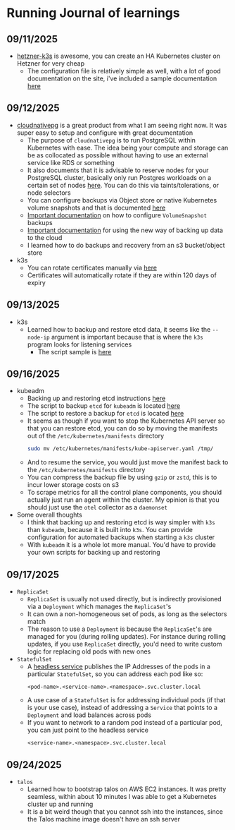 # Running Journal of learnings

## 09/11/2025

- [hetzner-k3s](https://vitobotta.github.io/hetzner-k3s/) is awesome, you can create an HA Kubernetes cluster on Hetzner for very cheap
  - The configuration file is relatively simple as well, with a lot of good documentation on the site, i've included a sample documentation [here](./kubernetes/self-hosted/cloud/hetzner/configuration/hetzner-k3s.yaml)

## 09/12/2025

- [cloudnativepg](https://cloudnative-pg.io/documentation/1.27) is a great product from what I am seeing right now. It was super easy to setup and configure with great documentation
  - The purpose of `cloudnativepg` is to run PostgreSQL within Kubernetes with ease. The idea being your compute and storage can be as collocated as possible without having to use an external service like RDS or something
  - It also documents that it is advisable to reserve nodes for your PostgreSQL cluster, basically only run Postgres workloads on a certain set of nodes [here](https://cloudnative-pg.io/documentation/1.27/architecture/#reserving-nodes-for-postgresql-workloads). You can do this via taints/tolerations, or node selectors
  - You can configure backups via Object store or native Kubernetes volume snapshots and that is documented [here](https://cloudnative-pg.io/documentation/1.27/backup/)
  - [Important documentation](https://cloudnative-pg.io/documentation/1.27/appendixes/backup_volumesnapshot/#how-to-configure-volume-snapshot-backups) on how to configure `VolumeSnapshot` backups
  - [Important documentation](https://cloudnative-pg.io/plugin-barman-cloud/docs/usage/) for using the new way of backing up data to the cloud
  - I learned how to do backups and recovery from an s3 bucket/object store
- k3s
  - You can rotate certificates manually via [here](https://docs.k3s.io/cli/certificate#rotating-client-and-server-certificates)
  - Certificates will automatically rotate if they are within 120 days of expiry

## 09/13/2025

- k3s
  - Learned how to backup and restore etcd data, it seems like the `--node-ip` argument is important because that is where the `k3s` program looks for listening services
    - The script sample is [here](./kubernetes/useful/scripts/k3s-cluster-reset-backup.sh)

## 09/16/2025

- kubeadm
  - Backing up and restoring etcd instructions [here](https://devopscube.com/backup-etcd-restore-kubernetes/)
  - The script to backup `etcd` for `kubeadm` is located [here](./kubernetes/useful/scripts/etcd-kubeadm-backup.sh)
  - The script to restore a backup for `etcd` is located [here](./kubernetes/useful/scripts/etcd-kubeadm-restore.sh)
  - It seems as though if you want to stop the Kubernetes API server so that you can restore etcd, you can do so by moving the manifests out of the `/etc/kubernetes/manifests` directory
    ```bash
    sudo mv /etc/kubernetes/manifests/kube-apiserver.yaml /tmp/
    ```
  - And to resume the service, you would just move the manifest back to the `/etc/kubernetes/manifests` directory
  - You can compress the backup file by using `gzip` or `zstd`, this is to incur lower storage costs on s3
  - To scrape metrics for all the control plane components, you should actually just run an agent within the cluster. My opinion is that you should just use the `otel` collector as a `daemonset`
- Some overall thoughts
  - I think that backing up and restoring etcd is way simpler with `k3s` than `kubeadm`, because it is built into `k3s`. You can provide configuration for automated backups when starting a `k3s` cluster
  - With `kubeadm` it is a whole lot more manual. You'd have to provide your own scripts for backing up and restoring

## 09/17/2025

- `ReplicaSet`
  - `ReplicaSet` is usually not used directly, but is indirectly provisioned via a `Deployment` which manages the `ReplicaSet`'s
  - It can own a non-homogeneous set of pods, as long as the selectors match
  - The reason to use a `Deployment` is because the `ReplicaSet`'s are managed for you (during rolling updates). For instance during rolling updates, if you use `ReplicaSet` directly, you'd need to write custom logic for replacing old pods with new ones
- `StatefulSet`
  - A [headless service](https://kubernetes.io/docs/concepts/services-networking/service/#headless-services) publishes the IP Addresses of the pods in a particular `StatefulSet`, so you can address each pod like so:
    ```
    <pod-name>.<service-name>.<namespace>.svc.cluster.local
    ```
  - A use case of a `StatefulSet` is for addressing individual pods (if that is your use case), instead of addressing a `Service` that points to a `Deployment` and load balances across pods
  - If you want to network to a random pod instead of a particular pod, you can just point to the headless service
    ```
    <service-name>.<namespace>.svc.cluster.local
    ```

## 09/24/2025
- `talos`
  - Learned how to bootstrap talos on AWS EC2 instances. It was pretty seamless, within about 10 minutes I was able to get a Kubernetes cluster up and running
  - It is a bit weird though that you cannot ssh into the instances, since the Talos machine image doesn't have an ssh server

